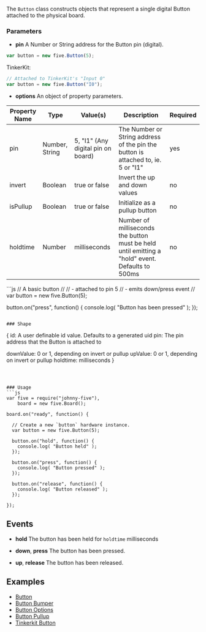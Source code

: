 The `Button` class constructs objects that represent a single digital Button attached to the physical board. 


### Parameters

- **pin** A Number or String address for the Button pin (digital).
```js
var button = new five.Button(5);
```
TinkerKit: 
```js
// Attached to TinkerKit's "Input 0"
var button = new five.Button("I0");
```


- **options** An object of property parameters.
<table>
  <thead>
    <tr>
      <th>Property Name</th>
      <th>Type</th>
      <th>Value(s)</th>
      <th>Description</th>
      <th>Required</th>
    </tr>
  </thead>
  <tbody>
    <tr>
      <td>pin</td>
      <td>Number, String</td>
      <td>5, "I1" (Any digital pin on board)</td>
      <td>The Number or String address of the pin the button is attached to, ie. 5 or "I1"</td>
      <td>yes</td>
    </tr>
    <tr>
      <td>invert</td>
      <td>Boolean</td>
      <td>true or false</td>
      <td>Invert the up and down values</td>
      <td>no</td>
    </tr>
    <tr>
      <td>isPullup</td>
      <td>Boolean</td>
      <td>true or false</td>
      <td>Initialize as a pullup button</td>
      <td>no</td>
    </tr>
    <tr>
      <td>holdtime</td>
      <td>Number</td>
      <td>milliseconds</td>
      <td>Number of milliseconds the button must be held until emitting a "hold" event. Defaults to 500ms</td>
      <td>no</td>
    </tr>    
  </tbody>
</table>
```js
// A basic button
// 
//   - attached to pin 5
//   - emits down/press event
//
var button = new five.Button(5);

button.on("press", function() {
  console.log( "Button has been pressed" );
});
```

### Shape

```
{ 
  id: A user definable id value. Defaults to a generated uid
  pin: The pin address that the Button is attached to
  
  downValue: 0 or 1, depending on invert or pullup
  upValue: 0 or 1, depending on invert or pullup
  holdtime: milliseconds
}
```



### Usage
```js
var five = require("johnny-five"), 
    board = new five.Board();

board.on("ready", function() {

  // Create a new `button` hardware instance.
  var button = new five.Button(5);

  button.on("hold", function() {
    console.log( "Button held" );
  });

  button.on("press", function() {
    console.log( "Button pressed" );
  });

  button.on("release", function() {
    console.log( "Button released" );
  });

});
```


## Events

- **hold** The button has been held for `holdtime` milliseconds

- **down**, **press** The button has been pressed.

- **up**, **release** The button has been released.


## Examples

- [Button](https://github.com/rwldrn/johnny-five/blob/master/docs/button.md)
- [Button Bumper](https://github.com/rwldrn/johnny-five/blob/master/docs/button-bumper.md)
- [Button Options](https://github.com/rwldrn/johnny-five/blob/master/docs/button-options.md)
- [Button Pullup](https://github.com/rwldrn/johnny-five/blob/master/docs/button-pullup.md)
- [Tinkerkit Button](https://github.com/rwldrn/johnny-five/blob/master/docs/tinkerkit-button.md)